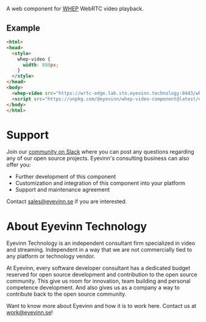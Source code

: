 # <whep-video>

A web component for [WHEP](https://eyevinntechnology.medium.com/standardized-webrtc-based-broadcast-streaming-is-being-recognized-by-the-industry-fbc24df54cf4) WebRTC video playback.

## Example

```html
<html>
<head>
  <style>
    whep-video {
      width: 800px;
    }
  </style>
</head>
<body>
  <whep-video src="https://wrtc-edge.lab.sto.eyevinn.technology:8443/whep/channel/sthlm" muted autoplay/>
  <script src="https://unpkg.com/@eyevinn/whep-video-component@latest/dist/whep-video.component.js"></script>
</body>
</html>
```

# Support

Join our [community on Slack](http://slack.streamingtech.se) where you can post any questions regarding any of our open source projects. Eyevinn's consulting business can also offer you:

- Further development of this component
- Customization and integration of this component into your platform
- Support and maintenance agreement

Contact [sales@eyevinn.se](mailto:sales@eyevinn.se) if you are interested.

# About Eyevinn Technology

Eyevinn Technology is an independent consultant firm specialized in video and streaming. Independent in a way that we are not commercially tied to any platform or technology vendor.

At Eyevinn, every software developer consultant has a dedicated budget reserved for open source development and contribution to the open source community. This give us room for innovation, team building and personal competence development. And also gives us as a company a way to contribute back to the open source community.

Want to know more about Eyevinn and how it is to work here. Contact us at work@eyevinn.se!
